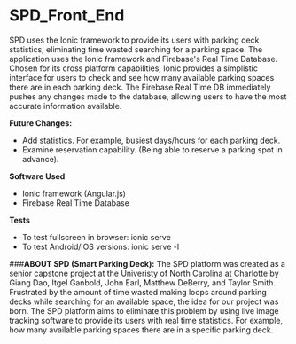 # SPD_Front_End
SPD uses the Ionic framework to provide its users with parking deck statistics, eliminating time wasted searching for a parking space. The application uses the Ionic framework and Firebase's Real Time Database. Chosen for its cross platform capabilities, Ionic provides a simplistic interface for users to check and see how many available parking spaces there are in each parking deck. The Firebase Real Time DB immediately pushes any changes made to the database, allowing users to have the most accurate information available. 

**Future Changes:**
- Add statistics. For example, busiest days/hours for each parking deck.
- Examine reservation capability. (Being able to reserve a parking spot in advance). 

**Software Used**
- Ionic framework (Angular.js)
- Firebase Real Time Database

**Tests**
- To test fullscreen in browser: ionic serve
- To test Android/iOS versions: ionic serve -l
 
###**ABOUT SPD (Smart Parking Deck):**
 The SPD platform was created as a senior capstone project at the Univeristy of North Carolina at Charlotte by Giang Dao, Itgel Ganbold, John Earl, Matthew DeBerry, and Taylor Smith. Frustrated by the amount of time wasted making loops around parking decks while searching for an available space, the idea for our project was born. The SPD platform aims to eliminate this problem by using live image tracking software to provide its users with real time statistics. For example, how many available parking spaces there are in a specific parking deck. 

